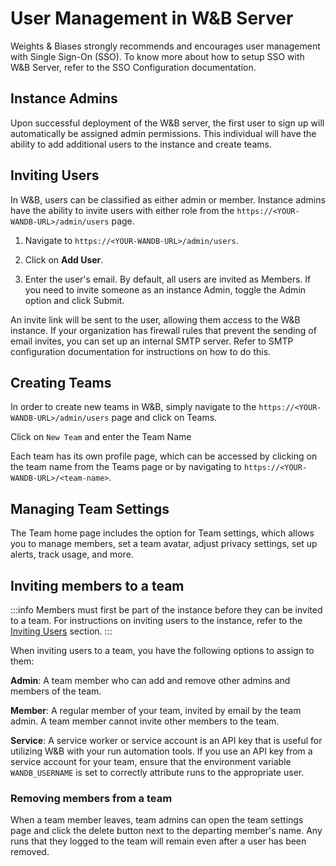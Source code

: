 # User Management in W&B Server

Weights & Biases strongly recommends and encourages user management with Single Sign-On (SSO). To know more about how to setup SSO with W&B Server, refer to the SSO Configuration documentation.

## Instance Admins

Upon successful deployment of the W&B server, the first user to sign up will automatically be assigned admin permissions. This individual will have the ability to add additional users to the instance and create teams.

## Inviting Users

In W&B, users can be classified as either admin or member. Instance admins have the ability to invite users with either role from the `https://<YOUR-WANDB-URL>/admin/users` page.

1.  Navigate to `https://<YOUR-WANDB-URL>/admin/users`.

<!-- ![Screen Shot 2023-01-09 at 10.12.48 PM.png](https://s3-us-west-2.amazonaws.com/secure.notion-static.com/d9be8ae4-be4b-479a-b8b1-48c43e941f29/Screen_Shot_2023-01-09_at_10.12.48_PM.png) -->

2. Click on **Add User**.

<!-- ![Screen Shot 2023-01-09 at 10.13.29 PM.png](https://s3-us-west-2.amazonaws.com/secure.notion-static.com/cf4dd778-5185-4503-8653-94388eae2e5b/Screen_Shot_2023-01-09_at_10.13.29_PM.png) -->

3. Enter the user's email. By default, all users are invited as Members. If you need to invite someone as an instance Admin, toggle the Admin option and click Submit.

<!-- ![Screen Shot 2023-01-09 at 10.16.04 PM.png](https://s3-us-west-2.amazonaws.com/secure.notion-static.com/a1428275-5ae0-4a36-8c1b-99248d7a7584/Screen_Shot_2023-01-09_at_10.16.04_PM.png) -->

An invite link will be sent to the user, allowing them access to the W&B instance. If your organization has firewall rules that prevent the sending of email invites, you can set up an internal SMTP server. Refer to SMTP configuration documentation for instructions on how to do this.

## Creating Teams

In order to create new teams in W&B, simply navigate to the `https://<YOUR-WANDB-URL>/admin/users` page and click on Teams.

<!-- ![Screen Shot 2023-01-09 at 10.22.50 PM.png](https://s3-us-west-2.amazonaws.com/secure.notion-static.com/7d59520c-4a00-4596-9e2e-428b1b53c589/Screen_Shot_2023-01-09_at_10.22.50_PM.png) -->

Click on `New Team` and enter the Team Name

<!-- ![Screen Shot 2023-01-09 at 10.25.10 PM.png](https://s3-us-west-2.amazonaws.com/secure.notion-static.com/180f26ae-fa96-4dc4-b421-f9676ff73477/Screen_Shot_2023-01-09_at_10.25.10_PM.png) -->

Each team has its own profile page, which can be accessed by clicking on the team name from the Teams page or by navigating to `https://<YOUR-WANDB-URL>/<team-name>`.

<!-- ![Screen Shot 2023-01-09 at 10.29.14 PM.png](https://s3-us-west-2.amazonaws.com/secure.notion-static.com/7dbd7cac-9300-4a48-a67c-a696548b0153/Screen_Shot_2023-01-09_at_10.29.14_PM.png) -->

## Managing Team Settings

The Team home page includes the option for Team settings, which allows you to manage members, set a team avatar, adjust privacy settings, set up alerts, track usage, and more.

## Inviting members to a team

:::info
Members must first be part of the instance before they can be invited to a team. For instructions on inviting users to the instance, refer to the [Inviting Users](https://www.notion.so/Docs-505-User-management-in-W-B-a691dddcd2f74195a8b89aece7582390) section.
:::

When inviting users to a team, you have the following options to assign to them:

**Admin**: A team member who can add and remove other admins and members of the team.

**Member**: A regular member of your team, invited by email by the team admin. A team member cannot invite other members to the team.

**Service**: A service worker or service account is an API key that is useful for utilizing W&B with your run automation tools. If you use an API key from a service account for your team, ensure that the environment variable `WANDB_USERNAME` is set to correctly attribute runs to the appropriate user.

<!-- ![Screen Shot 2023-01-09 at 10.48.49 PM.png](https://s3-us-west-2.amazonaws.com/secure.notion-static.com/2eb67576-e0c5-4951-95ba-7a6fa49a8d68/Screen_Shot_2023-01-09_at_10.48.49_PM.png) -->

### Removing members from a team

When a team member leaves, team admins can open the team settings page and click the delete button next to the departing member's name. Any runs that they logged to the team will remain even after a user has been removed.